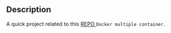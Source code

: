## Description

A quick project related to this [ REPO ](https://github.com/tajpouria/Docker-And-Kubernetes-Series) `Docker multiple container`.
